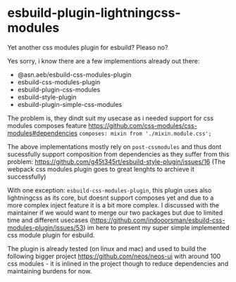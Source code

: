 # esbuild-plugin-lightningcss-modules

Yet another css modules plugin for esbuild? Pleaso no?

Yes sorry, i know there are a few implementions already out there:

- @asn.aeb/esbuild-css-modules-plugin
- esbuild-css-modules-plugin
- esbuild-plugin-css-modules
- esbuild-style-plugin
- esbuild-plugin-simple-css-modules

The problem is, they dindt suit my usecase as i needed support for css modules composes feature https://github.com/css-modules/css-modules#dependencies
`composes: mixin from './mixin.module.css';` 

The above implementations mostly rely on `post-cssmodules` and thus dont sucessfully support composition from dependencies as they suffer from this problem: https://github.com/g45t345rt/esbuild-style-plugin/issues/16 (The webpack css modules plugin goes to great lenghts to archieve it successfully)

With one exception: `esbuild-css-modules-plugin`, this plugin uses also lightningcss as its core, but doesnt support composes yet and due to a more complex inject feature it is a bit more complex. I discussed with the maintainer if we would want to merge our two packages but due to limited time and different usecases (https://github.com/indooorsman/esbuild-css-modules-plugin/issues/53) im here to present my super simple implemented css module plugin for esbuild.

The plugin is already tested (on linux and mac) and used to build the following bigger project https://github.com/neos/neos-ui with around 100 css modules - it is inlined in the project though to reduce dependencies and maintaining burdens for now.
